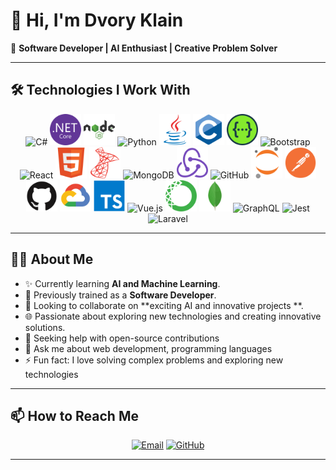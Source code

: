 # 👋 Hi, I'm **Dvory Klain**  
🌟 **Software Developer | AI Enthusiast | Creative Problem Solver**  

---

## 🛠️ Technologies I Work With  

<p align="center">
  <img src="https://camo.githubusercontent.com/65598dcd8613baf19c902a37fb42c6f41af5787a9e3cb6a1a8278b6f012360d6/68747470733a2f2f74656368737461636b2d67656e657261746f722e76657263656c2e6170702f6373686172702d69636f6e2e737667" alt="C#" width="50" height="50" />
  <img src="https://raw.githubusercontent.com/devicons/devicon/master/icons/dotnetcore/dotnetcore-original.svg" alt=".NET Core" width="50" height="50" />
  <img src="https://raw.githubusercontent.com/devicons/devicon/master/icons/nodejs/nodejs-original-wordmark.svg" alt="Node.js" width="50" height="50" />
  <img src="https://camo.githubusercontent.com/740b035ed7f2f9a189b337373e57b98f8c3d61d2fbbb7d7872a6563646a20abc/68747470733a2f2f74656368737461636b2d67656e657261746f722e76657263656c2e6170702f707974686f6e2d69636f6e2e737667" alt="Python" width="50" height="50" />
  <img src="https://raw.githubusercontent.com/devicons/devicon/master/icons/java/java-original.svg" alt="Java" width="50" height="50" />
  <img src="https://raw.githubusercontent.com/devicons/devicon/master/icons/c/c-original.svg" alt="HTML5" width="50" height="50" />
  <img src="https://raw.githubusercontent.com/devicons/devicon/master/icons/swagger/swagger-original.svg" alt="SCSS" width="50" height="50" />
  <img src="https://camo.githubusercontent.com/0fcf9befefc83e207ed36bdeb3ac4f6c99132571ddb0f44e7a6ac872b0723352/68747470733a2f2f74656368737461636b2d67656e657261746f722e76657263656c2e6170702f72656163742d69636f6e2e737667" alt="Bootstrap" width="50" height="50" />
  <img src="https://camo.githubusercontent.com/0b30142ac39cdd39575e2e189b6523f1f6fee225a5225d06e0cba4511adf22db/68747470733a2f2f676574626f6f7473747261702e636f6d2f646f63732f352e312f6173736574732f6272616e642f626f6f7473747261702d6c6f676f2e737667" alt="React" width="50" height="50" />
  <img src="https://raw.githubusercontent.com/devicons/devicon/master/icons/html5/html5-original.svg" alt=".NET" width="50" height="50" />
  <img src="https://raw.githubusercontent.com/devicons/devicon/master/icons/microsoftsqlserver/microsoftsqlserver-plain.svg" alt="Docker" width="50" height="50" />
  <img src="https://camo.githubusercontent.com/5d9a8b3aaadd99a6f9e997446bd9c553e131cc3e2fd2585ea0f38a452661521e/68747470733a2f2f74656368737461636b2d67656e657261746f722e76657263656c2e6170702f646f636b65722d69636f6e2e737667" alt="MongoDB" width="50" height="50" />
  <img src="https://raw.githubusercontent.com/devicons/devicon/master/icons/redux/redux-original.svg" alt="Google Cloud" width="50" height="50" />
  <img src="https://camo.githubusercontent.com/3ebcfced2ff64f782087eb5b242c44db6acbd5989c635d12664a7300c5676dfd/68747470733a2f2f736b696c6c69636f6e732e6465762f69636f6e733f693d646f746e6574" alt="GitHub" width="50" height="50" />
  <img src="https://raw.githubusercontent.com/devicons/devicon/master/icons/jupyter/jupyter-original.svg" alt="Ansible" width="50" height="50" />
  <img src="https://raw.githubusercontent.com/devicons/devicon/master/icons/postman/postman-original.svg" alt="Jupyter" width="50" height="50" />
  <img src="https://raw.githubusercontent.com/devicons/devicon/master/icons/github/github-original.svg" alt="Anaconda" width="50" height="50" />
  <img src="https://raw.githubusercontent.com/devicons/devicon/master/icons/googlecloud/googlecloud-original.svg" alt="TypeScript" width="50" height="50" />
  <img src="https://raw.githubusercontent.com/devicons/devicon/master/icons/typescript/typescript-original.svg" alt="Material UI" width="50" height="50" />
  <img src="https://camo.githubusercontent.com/9f44b299b7e1173e15c41a2bb04863ca5e78c81ab947283d3b6f6475871b8f60/68747470733a2f2f74656368737461636b2d67656e657261746f722e76657263656c2e6170702f6a732d69636f6e2e737667" alt="Vue.js" width="50" height="50" />
  <img src="https://raw.githubusercontent.com/devicons/devicon/master/icons/anaconda/anaconda-original.svg" alt="Angular" width="50" height="50" />
  <img src="https://raw.githubusercontent.com/devicons/devicon/master/icons/mongodb/mongodb-original.svg" alt="Figma" width="50" height="50" />
  <img src="https://camo.githubusercontent.com/1c703d9b2924c9b1f8d0d36c06957f1b83bea63ca20d20dd3e7be8cb0c939915/68747470733a2f2f6d75692e636f6d2f7374617469632f6c6f676f2e706e67" alt="GraphQL" width="50" height="50" />
  <img src="https://camo.githubusercontent.com/de09bba464602abc95ce76dd3b5ec1e16fe96c1d7ef69bdc31e177006a40f2e1/68747470733a2f2f74656368737461636b2d67656e657261746f722e76657263656c2e6170702f6370702d69636f6e2e737667" alt="Jest" width="50" height="50" />
  <img src="https://camo.githubusercontent.com/3ed284d0ecd9fcccabf0711e2cad6bbec412e417bcfb1da25502a1ed9adbaf78/68747470733a2f2f74656368737461636b2d67656e657261746f722e76657263656c2e6170702f6d7973716c2d69636f6e2e737667" alt="Laravel" width="50" height="50" />
</p>

---

## 👩‍💻 About Me  
- ✨ Currently learning **AI and Machine Learning**.  
- 🌱 Previously trained as a **Software Developer**.  
- 🤝 Looking to collaborate on **exciting AI and innovative projects **.  
- 🌐 Passionate about exploring new technologies and creating innovative solutions.  
- 🤔 Seeking help with open-source contributions  
- 💬 Ask me about web development, programming languages 
- ⚡ Fun fact: I love solving complex problems and exploring new technologies  


---

## 📫 How to Reach Me  
<p align="center">
  <a href="mailto:H0583284614@gmail.com"><img src="https://img.icons8.com/color/48/000000/gmail--v1.png" alt="Email" /></a>
  <a href="https://github.com/DvoryKl"><img src="https://img.icons8.com/ios-glyphs/48/000000/github.png" alt="GitHub" /></a>
</p>

---
